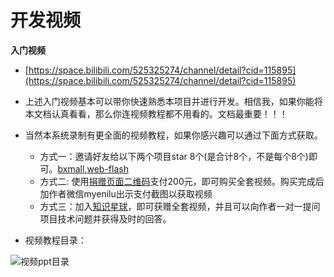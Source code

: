 # 开发视频

**入门视频**
- [https://space.bilibili.com/525325274/channel/detail?cid=115895](https://space.bilibili.com/525325274/channel/detail?cid=115895)
- 上述入门视频基本可以带你快速熟悉本项目并进行开发。相信我，如果你能将本文档认真看看，那么你连视频教程都不用看的。文档最重要！！！


- 当然本系统录制有更全面的视频教程，如果你感兴趣可以通过下面方式获取。
    - 方式一：邀请好友给以下两个项目star 8个(是合计8个，不是每个8个)即可。[bxmall](https://gitee.com/microapp/bxmall),[web-flash](https://gitee.com/enilu/web-flash)
    - 方式二: 使用[捐赠页面二维码](donate.html)支付200元，即可购买全套视频。购买完成后加作者微信myenilu出示支付截图以获取视频
    - 方式三：加入[知识星球](xiaomiquan.html)，即可获赠全套视频，并且可以向作者一对一提问项目技术问题并获得及时的回答。
     
- 视频教程目录：

![视频ppt目录](../img/other/bxmall_video.png)
